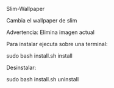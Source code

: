 Slim-Wallpaper

Cambia el wallpaper de slim

Advertencia: Elimina imagen actual

Para instalar ejecuta sobre una terminal:

sudo bash install.sh install

Desinstalar:

sudo bash install.sh uninstall


